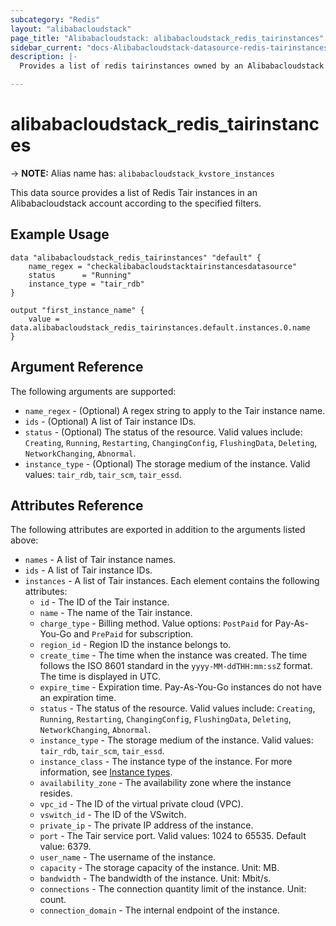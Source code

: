 ```yaml
---
subcategory: "Redis"
layout: "alibabacloudstack"
page_title: "Alibabacloudstack: alibabacloudstack_redis_tairinstances"
sidebar_current: "docs-Alibabacloudstack-datasource-redis-tairinstances"
description: |- 
  Provides a list of redis tairinstances owned by an Alibabacloudstack account.

---
```


# alibabacloudstack_redis_tairinstances
-> **NOTE:** Alias name has: `alibabacloudstack_kvstore_instances`

This data source provides a list of Redis Tair instances in an Alibabacloudstack account according to the specified filters.

## Example Usage

```hcl
data "alibabacloudstack_redis_tairinstances" "default" {
    name_regex = "checkalibabacloudstacktairinstancesdatasource"
    status      = "Running"
    instance_type = "tair_rdb"
}

output "first_instance_name" {
    value = data.alibabacloudstack_redis_tairinstances.default.instances.0.name
}
```

## Argument Reference

The following arguments are supported:

* `name_regex` - (Optional) A regex string to apply to the Tair instance name.
* `ids` - (Optional) A list of Tair instance IDs.
* `status` - (Optional) The status of the resource. Valid values include: `Creating`, `Running`, `Restarting`, `ChangingConfig`, `FlushingData`, `Deleting`, `NetworkChanging`, `Abnormal`.
* `instance_type` - (Optional) The storage medium of the instance. Valid values: `tair_rdb`, `tair_scm`, `tair_essd`.

## Attributes Reference

The following attributes are exported in addition to the arguments listed above:

* `names` - A list of Tair instance names.
* `ids` - A list of Tair instance IDs.
* `instances` - A list of Tair instances. Each element contains the following attributes:
  * `id` - The ID of the Tair instance.
  * `name` - The name of the Tair instance.
  * `charge_type` - Billing method. Value options: `PostPaid` for Pay-As-You-Go and `PrePaid` for subscription.
  * `region_id` - Region ID the instance belongs to.
  * `create_time` - The time when the instance was created. The time follows the ISO 8601 standard in the `yyyy-MM-ddTHH:mm:ssZ` format. The time is displayed in UTC.
  * `expire_time` - Expiration time. Pay-As-You-Go instances do not have an expiration time.
  * `status` - The status of the resource. Valid values include: `Creating`, `Running`, `Restarting`, `ChangingConfig`, `FlushingData`, `Deleting`, `NetworkChanging`, `Abnormal`.
  * `instance_type` - The storage medium of the instance. Valid values: `tair_rdb`, `tair_scm`, `tair_essd`.
  * `instance_class` - The instance type of the instance. For more information, see [Instance types](https://www.alibabacloud.com/help/en/apsaradb-for-redis/latest/instance-types).
  * `availability_zone` - The availability zone where the instance resides.
  * `vpc_id` - The ID of the virtual private cloud (VPC).
  * `vswitch_id` - The ID of the VSwitch.
  * `private_ip` - The private IP address of the instance.
  * `port` - The Tair service port. Valid values: 1024 to 65535. Default value: 6379.
  * `user_name` - The username of the instance.
  * `capacity` - The storage capacity of the instance. Unit: MB.
  * `bandwidth` - The bandwidth of the instance. Unit: Mbit/s.
  * `connections` - The connection quantity limit of the instance. Unit: count.
  * `connection_domain` - The internal endpoint of the instance.